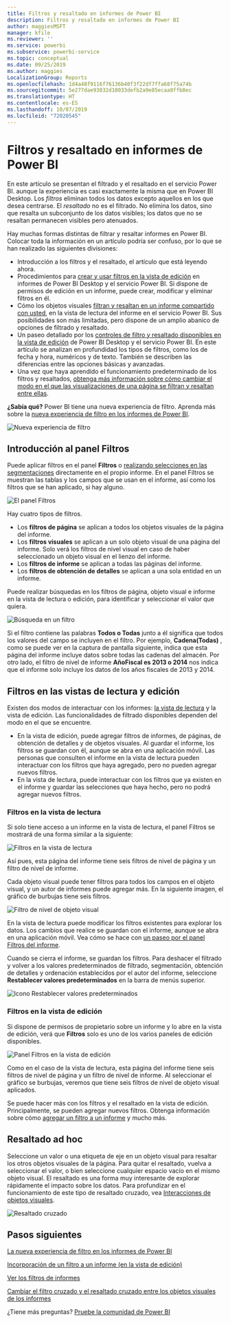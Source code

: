 ```yaml
---
title: Filtros y resaltado en informes de Power BI
description: Filtros y resaltado en informes de Power BI
author: maggiesMSFT
manager: kfile
ms.reviewer: ''
ms.service: powerbi
ms.subservice: powerbi-service
ms.topic: conceptual
ms.date: 09/25/2019
ms.author: maggies
LocalizationGroup: Reports
ms.openlocfilehash: 1d4a48f9116f76136b40f3f22df7ffa68f75a74b
ms.sourcegitcommit: 5e277dae93832d10033defb2a9e85ecaa8ffb8ec
ms.translationtype: HT
ms.contentlocale: es-ES
ms.lasthandoff: 10/07/2019
ms.locfileid: "72020545"
---
```

# <a name="filters-and-highlighting-in-power-bi-reports"></a>Filtros y resaltado en informes de Power BI
 En este artículo se presentan el filtrado y el resaltado en el servicio Power BI. aunque la experiencia es casi exactamente la misma que en Power BI Desktop. Los *filtros* eliminan todos los datos excepto aquellos en los que desea centrarse. El *resaltado* no es el filtrado. No elimina los datos, sino que resalta un subconjunto de los datos visibles; los datos que no se resaltan permanecen visibles pero atenuados.

Hay muchas formas distintas de filtrar y resaltar informes en Power BI. Colocar toda la información en un artículo podría ser confuso, por lo que se han realizado las siguientes divisiones:

* Introducción a los filtros y el resaltado, el artículo que está leyendo ahora.
* Procedimientos para [crear y usar filtros en la vista de edición](power-bi-report-add-filter.md) en informes de Power BI Desktop y el servicio Power BI. Si dispone de permisos de edición en un informe, puede crear, modificar y eliminar filtros en él.
* Cómo los objetos visuales [filtran y resaltan en un informe compartido con usted](consumer/end-user-interactions.md), en la vista de lectura del informe en el servicio Power BI. Sus posibilidades son más limitadas, pero dispone de un amplio abanico de opciones de filtrado y resaltado.  
* Un paseo detallado por los [controles de filtro y resaltado disponibles en la vista de edición](power-bi-report-add-filter.md) de Power BI Desktop y el servicio Power BI. En este artículo se analizan en profundidad los tipos de filtros, como los de fecha y hora, numéricos y de texto. También se describen las diferencias entre las opciones básicas y avanzadas.
* Una vez que haya aprendido el funcionamiento predeterminado de los filtros y resaltados, [obtenga más información sobre cómo cambiar el modo en el que las visualizaciones de una página se filtran y resaltan entre ellas](service-reports-visual-interactions.md).

**¿Sabía qué?** Power BI tiene una nueva experiencia de filtro. Aprenda más sobre la [nueva experiencia de filtro en los informes de Power BI](power-bi-report-filter.md).

![Nueva experiencia de filtro](media/power-bi-reports-filters-and-highlighting/power-bi-filter-reading.png)


## <a name="intro-to-the-filters-pane"></a>Introducción al panel Filtros

Puede aplicar filtros en el panel **Filtros** o [realizando selecciones en las segmentaciones](visuals/power-bi-visualization-slicers.md) directamente en el propio informe. En el panel Filtros se muestran las tablas y los campos que se usan en el informe, así como los filtros que se han aplicado, si hay alguno. 

![El panel Filtros](media/power-bi-reports-filters-and-highlighting/power-bi-add-filter-reading-view.png)

Hay cuatro tipos de filtros.

- Los **filtros de página** se aplican a todos los objetos visuales de la página del informe.     
- Los **filtros visuales** se aplican a un solo objeto visual de una página del informe. Solo verá los filtros de nivel visual en caso de haber seleccionado un objeto visual en el lienzo del informe.    
- Los **filtros de informe** se aplican a todas las páginas del informe.    
- Los **filtros de obtención de detalles** se aplican a una sola entidad en un informe.    

Puede realizar búsquedas en los filtros de página, objeto visual e informe en la vista de lectura o edición, para identificar y seleccionar el valor que quiera. 

![Búsqueda en un filtro](media/power-bi-reports-filters-and-highlighting/power-bi-search-filter.png)

Si el filtro contiene las palabras **Todos o Todas** junto a él significa que todos los valores del campo se incluyen en el filtro.  Por ejemplo, **Cadena(Todas)** , como se puede ver en la captura de pantalla siguiente, indica que esta página del informe incluye datos sobre todas las cadenas del almacén.  Por otro lado, el filtro de nivel de informe **AñoFiscal es 2013 o 2014** nos indica que el informe solo incluye los datos de los años fiscales de 2013 y 2014.

## <a name="filters-in-reading-or-editing-view"></a>Filtros en las vistas de lectura y edición
Existen dos modos de interactuar con los informes: [la vista de lectura](consumer/end-user-reading-view.md) y la vista de edición. Las funcionalidades de filtrado disponibles dependen del modo en el que se encuentre.

* En la vista de edición, puede agregar filtros de informes, de páginas, de obtención de detalles y de objetos visuales. Al guardar el informe, los filtros se guardan con él, aunque se abra en una aplicación móvil. Las personas que consulten el informe en la vista de lectura pueden interactuar con los filtros que haya agregado, pero no pueden agregar nuevos filtros.
* En la vista de lectura, puede interactuar con los filtros que ya existen en el informe y guardar las selecciones que haya hecho, pero no podrá agregar nuevos filtros.

### <a name="filters-in-reading-view"></a>Filtros en la vista de lectura
Si solo tiene acceso a un informe en la vista de lectura, el panel Filtros se mostrará de una forma similar a la siguiente:

![Filtros en la vista de lectura](media/power-bi-reports-filters-and-highlighting/power-bi-filter-reading-view.png)

Así pues, esta página del informe tiene seis filtros de nivel de página y un filtro de nivel de informe.

Cada objeto visual puede tener filtros para todos los campos en el objeto visual, y un autor de informes puede agregar más. En la siguiente imagen, el gráfico de burbujas tiene seis filtros.

![Filtro de nivel de objeto visual](media/power-bi-reports-filters-and-highlighting/power-bi-filter-visual-level.png)

En la vista de lectura puede modificar los filtros existentes para explorar los datos. Los cambios que realice se guardan con el informe, aunque se abra en una aplicación móvil. Vea cómo se hace con [un paseo por el panel Filtros del informe](consumer/end-user-report-filter.md).

Cuando se cierra el informe, se guardan los filtros. Para deshacer el filtrado y volver a los valores predeterminados de filtrado, segmentación, obtención de detalles y ordenación establecidos por el autor del informe, seleccione **Restablecer valores predeterminados** en la barra de menús superior.

![Icono Restablecer valores predeterminados](media/power-bi-reports-filters-and-highlighting/power-bi-reset-to-default.png)

### <a name="filters-in-editing-view"></a>Filtros en la vista de edición
Si dispone de permisos de propietario sobre un informe y lo abre en la vista de edición, verá que **Filtros** solo es uno de los varios paneles de edición disponibles.

![Panel Filtros en la vista de edición](media/power-bi-reports-filters-and-highlighting/power-bi-add-filter-editing-view.png)

Como en el caso de la vista de lectura, esta página del informe tiene seis filtros de nivel de página y un filtro de nivel de informe. Al seleccionar el gráfico se burbujas, veremos que tiene seis filtros de nivel de objeto visual aplicados.

Se puede hacer más con los filtros y el resaltado en la vista de edición. Principalmente, se pueden agregar nuevos filtros. Obtenga información sobre cómo [agregar un filtro a un informe](power-bi-report-add-filter.md) y mucho más.

## <a name="ad-hoc-highlighting"></a>Resaltado ad hoc
Seleccione un valor o una etiqueta de eje en un objeto visual para resaltar los otros objetos visuales de la página. Para quitar el resaltado, vuelva a seleccionar el valor, o bien seleccione cualquier espacio vacío en el mismo objeto visual. El resaltado es una forma muy interesante de explorar rápidamente el impacto sobre los datos. Para profundizar en el funcionamiento de este tipo de resaltado cruzado, vea [Interacciones de objetos visuales](service-reports-visual-interactions.md).

![Resaltado cruzado](media/power-bi-reports-filters-and-highlighting/power-bi-adhoc-filter.gif)


## <a name="next-steps"></a>Pasos siguientes

[La nueva experiencia de filtro en los informes de Power BI](power-bi-report-filter.md)

[Incorporación de un filtro a un informe (en la vista de edición)](power-bi-report-add-filter.md)

[Ver los filtros de informes](consumer/end-user-report-filter.md)

[Cambiar el filtro cruzado y el resaltado cruzado entre los objetos visuales de los informes](consumer/end-user-interactions.md)

¿Tiene más preguntas? [Pruebe la comunidad de Power BI](http://community.powerbi.com/)


